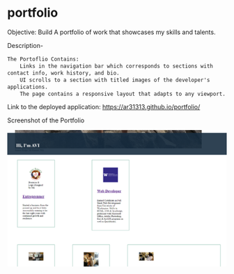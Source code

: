 # portfolio
Objective: Build  A portfolio of work that showcases my skills and talents.

Description-

    The Portoflio Contains:
        Links in the navigation bar which corresponds to sections with contact info, work history, and bio.
        UI scrolls to a section with titled images of the developer's applications.
        The page contains a responsive layout that adapts to any viewport.
    
Link to the deployed application:
https://ar31313.github.io/portfolio/

Screenshot of the Portfolio

![Screenshot of the deployed application](https://github.com/AR31313/portfolio/blob/main/assets/images/screenshot.png)

